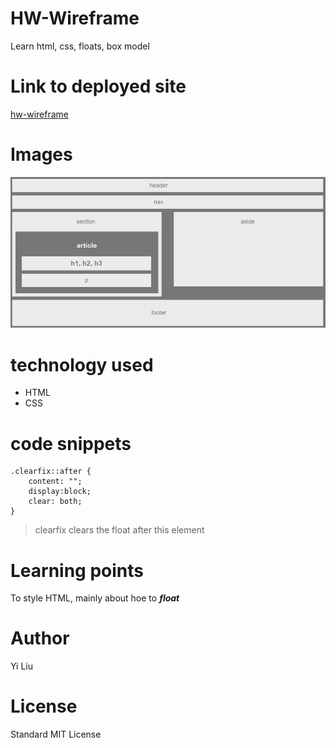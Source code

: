 <!-- Put the name of the project after the # -->
<!-- the # means h1  -->
# HW-Wireframe

<!-- Put a description of what the project is -->
Learn html, css, floats, box model

# Link to deployed site
<!-- make a link to the deployed site --> 
<!-- [What the user will see](the link to the deployed site) -->
[hw-wireframe](https://fruit13ok.github.io/HW-Wireframe/)

# Images
<!-- take a picture of the image and add it into the readme  -->
<!-- ![image title](path or link to image) -->
<!-- ![wireframe](https://pngimg.com/uploads/minions/minions_PNG78.png) -->
![wireframe](images/hw-wireframe.png)

# technology used
<!-- make a list of technology used -->
<!-- what you used for this web app, like html css -->

<!-- 
1. First ordered list item
2. Another item
⋅⋅* Unordered sub-list. 
1. Actual numbers don't matter, just that it's a number
⋅⋅1. Ordered sub-list
4. And another item. 
-->
- HTML
- CSS

# code snippets
<!-- put snippets of code inside ``` ``` so it will look like code -->
<!-- if you want to put blockquotes use a > -->

```
.clearfix::after {
    content: "";
    display:block;
    clear: both;
}
```
> clearfix clears the float after this element


# Learning points
<!-- Learning points where you would write what you thought was helpful -->
To style HTML, mainly about hoe to **_float_**

# Author 
<!-- make a link to the deployed site and have your name as the link -->
Yi Liu

# License
Standard MIT License

